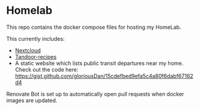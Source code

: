 # Homelab

This repo contains the docker compose files for hosting my HomeLab.  

This currently includes:
* [Nextcloud](https://nextcloud.com/)
* [Tandoor-recipes](https://docs.tandoor.dev/)
* A static website which lists public transit departures near my home.  
  Check out the code here: https://gist.github.com/gloriousDan/15cdefbed9efa5c4a80f6dabf67162d4
  
Renovate Bot is set up to automatically open pull requests when docker images are updated.
